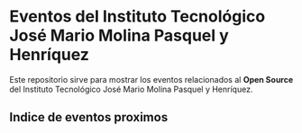 # Eventos del Instituto Tecnológico José Mario Molina Pasquel y Henríquez

Este repositorio sirve para mostrar los eventos relacionados al **Open
Source** del Instituto Tecnológico José Mario Molina Pasquel y Henríquez.


## Indice de eventos proximos


